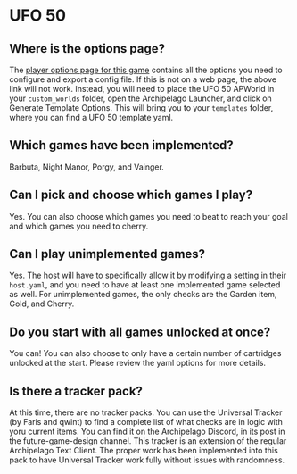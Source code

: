 # UFO 50

## Where is the options page?

The [player options page for this game](../player-options) contains all the options you need to configure and export a config file.
If this is not on a web page, the above link will not work. Instead, you will need to place the UFO 50 APWorld in your `custom_worlds` folder, open the Archipelago Launcher, and click on Generate Template Options.
This will bring you to your `templates` folder, where you can find a UFO 50 template yaml.

## Which games have been implemented?
Barbuta, Night Manor, Porgy, and Vainger.

## Can I pick and choose which games I play?
Yes. You can also choose which games you need to beat to reach your goal and which games you need to cherry.

## Can I play unimplemented games?
Yes. The host will have to specifically allow it by modifying a setting in their `host.yaml`, and you need to have at least one implemented game selected as well.
For unimplemented games, the only checks are the Garden item, Gold, and Cherry.

## Do you start with all games unlocked at once?
You can! You can also choose to only have a certain number of cartridges unlocked at the start. Please review the yaml options for more details.

## Is there a tracker pack?
At this time, there are no tracker packs. You can use the Universal Tracker (by Faris and qwint) to find a complete list of what checks are in logic with yoru current items.
You can find it on the Archipelago Discord, in its post in the future-game-design channel. This tracker is an extension of the regular Archipelago Text Client.
The proper work has been implemented into this pack to have Universal Tracker work fully without issues with randomness.
